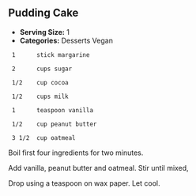 ## Pudding Cake

* **Serving Size:** 1
* **Categories:** Desserts Vegan

```
 1      stick margarine

 2      cups sugar

 1/2    cup cocoa

 1/2    cups milk

 1      teaspoon vanilla

 1/2    cup peanut butter

 3 1/2  cup oatmeal
```

Boil first four ingredients for two minutes.

Add vanilla, peanut butter and oatmeal. Stir until mixed,

Drop using a teaspoon on wax paper. Let cool.
